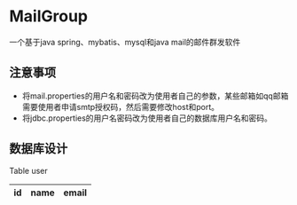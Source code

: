 # MailGroup

一个基于java spring、mybatis、mysql和java mail的邮件群发软件

## 注意事项
* 将mail.properties的用户名和密码改为使用者自己的参数，某些邮箱如qq邮箱需要使用者申请smtp授权码，然后需要修改host和port。
* 将jdbc.properties的用户名密码改为使用者自己的数据库用户名和密码。

## 数据库设计

Table user

|id             |name           |email  |
|---------------|---------------|-------|

